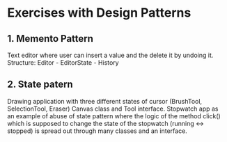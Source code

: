 # Exercises with Design Patterns

## 1. Memento Pattern
  Text editor where user can insert a value and the delete it by undoing it.
  Structure: Editor - EditorState - History

## 2. State patern
  Drawing application with three different states of cursor (BrushTool, SelectionTool, Eraser) Canvas class and Tool interface.
  Stopwatch app as an example of abuse of state pattern where the logic of the method click() which is supposed to change the state of the stopwatch (running <-> stopped) is spread out through many classes and an interface.
